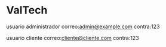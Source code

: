 # ValTech
usuario administrador
correo:admin@example.com
contra:123

usuario cliente
correo:cliente@cliente.com
contra:123